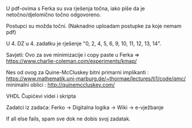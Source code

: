 
U pdf-ovima s Ferka su sva rješenja točna, iako piše da je netočno/djelomično točno odgovoreno.



Postupci su možda točni. 
(Naknadno uploadam postupke za koje nemam pdf)



U 4. DZ u 4. zadatku je rješenje "0, 2, 4, 5, 6, 9, 10, 11, 12, 13, 14".






Savjeti:
Ovo za sve minimizacije i copy paste u Ferka 
	=> https://www.charlie-coleman.com/experiments/kmap/

Nes od ovog za Quine-McCluskey
	bitni primarni implikanti : https://www.mathematik.uni-marburg.de/~thormae/lectures/ti1/code/qmc/
	minimalni oblici : http://quinemccluskey.com/

VHDL Čupićevi videi i skripta

Zadatci iz zadaća:
	Ferko -> Digitalna logika -> Wiki -> e-vježbanje

If all else fails, spam sve dok ne dobis svoj zadatak.